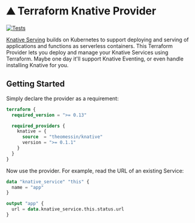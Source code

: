 # ⛰️ Terraform Knative Provider

[![Tests](https://github.com/theomessin/terraform-provider-knative/actions/workflows/test.yml/badge.svg?branch=main&event=push)](https://github.com/theomessin/terraform-provider-knative/actions/workflows/test.yml)

[Knative Serving](https://knative.dev/docs/serving/) builds on Kubernetes to support deploying and serving of applications and functions as serverless containers. This Terraform Provider lets you deploy and manage your Knative Services using Terraform.
Maybe one day it'll support Knative Eventing, or even handle installing Knative for you.

## Getting Started

Simply declare the provider as a requirement:

```tf
terraform {
  required_version = ">= 0.13"

  required_providers {
    knative = {
      source  = "theomessin/knative"
      version = ">= 0.1.1"
    }
  }
}
```

Now use the provider. For example, read the URL of an existing Service:

```tf
data "knative_service" "this" {
  name = "app"
}

output "app" {
  url = data.knative_service.this.status.url
}
```
